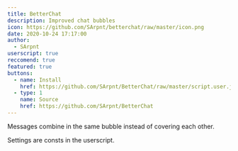 ```yaml
---
title: BetterChat
description: Improved chat bubbles
icon: https://github.com/SArpnt/betterchat/raw/master/icon.png
date: 2020-10-24 17:17:00
author:
  - SArpnt
userscript: true
reccomend: true
featured: true
buttons:
  - name: Install
    href: https://github.com/SArpnt/BetterChat/raw/master/script.user.js
  - type: 1
    name: Source
    href: https://github.com/SArpnt/BetterChat
---
```

Messages combine in the same bubble instead of covering each other.

Settings are consts in the userscript.

